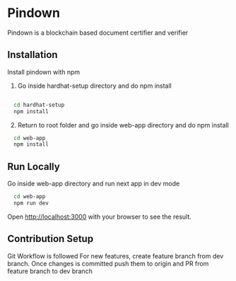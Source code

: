 # Pindown

Pindown is a blockchain based document certifier and verifier

## Installation

Install pindown with npm

1. Go inside hardhat-setup directory and do npm install

```bash

  cd hardhat-setup
  npm install

```

2. Return to root folder and go inside web-app directory and do npm install

```bash
  cd web-app
  npm install


```

## Run Locally

Go inside web-app directory and run next app in dev mode

```bash
  cd web-app
  npm run dev
```

Open [http://localhost:3000](http://localhost:3000) with your browser to see the result.

## Contribution Setup

Git Workflow is followed
For new features, create feature branch from dev branch.
Once changes is committed push them to origin and PR from feature branch to dev branch
